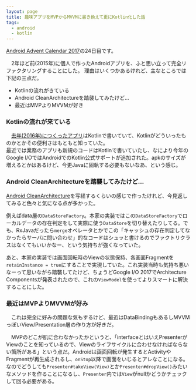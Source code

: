 ```yaml
---
layout: page
title: 趣味アプリをMVPからMVVMに書き換えて更にKotlin化した話
tags:
  - android
  - kotlin
---
```


[Android Advent Calendar 2017](https://qiita.com/advent-calendar/2017/android)の24日目です。

　2年ほど前(2015年)に個人で作ったAndroidアプリを、ふと思い立って完全リファクタリングすることにした。
理由はいくつかあるけれど、主なところでは下記の三点だ。

- Kotlinの流れがきている
- Android CleanArchitectureを踏襲してみたけど…
- 最近はMVPよりMVVMが好き


### Kotlinの流れが来ている

　[去年(2016年)につくったアプリ](https://github.com/yshrsmz/monotweety)はKotlinで書いていて、Kotlinがどういったものかとかその便利さはもともと知っていた。  
 最近では業務のアプリも新規のコードはKotlinで書いていたし、なにより今年のGoogle I/OではAndroidでのKotlin公式サポートが追加された。apkのサイズが増えるとかはあるけど、今更Javaに固執する必要もないなあ、という感じ。
 
 ### Android CleanArchitectureを踏襲してみたけど…
 
 [Android CleanArchitecture](https://github.com/android10/Android-CleanArchitecture)を写経するくらいの感じで作ったけれど、今見返してみると色々と気になる点が多かった。

例えばdata層の`DataStoreFactory`。本家の実装ではこの`DataStoreFactory`でローカルデータの存在判定をして実際に使う`DataStore`を切り替えたりしてる。でも、RxJavaだったら`merge`オペレータとかでこの「キャッシュの存在判定してなかったらサーバに問い合わせ」的なコードはシュッと書けるのでファクトリクラスはなくてもいいかなー、という気持ちが強くなっていた。

あと、本家の実装では画面回転時のViewの状態保持、各画面Fragmentを`retainInstance = true`にすることで実現していた。これ実装当時も気持ち悪いなーって思いながら踏襲してたけど、ちょうどGoogle I/O 2017でArchitecture Componentsが発表されたので、これの`ViewModel`を使ってよりスマートに解決することにした。

### 最近はMVPよりMVVMが好み

　これは完全に好みの問題な気もするけど、最近はDataBindingもあるしMVVMっぽいView/Presentation層の作り方が好きだ。

　MVPのどこが肌に合わなかったかというと、「interfaceとはいえPresenterがViewのことを知っているので、Viewのライフサイクルに合わせなければならない箇所がある」という点だ。Androidは画面回転が発生するとActivityやFragmentが再生成されるし、`onStop`以降で画面をいじるとアレなことになる。なのでどうしても`Presenter#takeView(View)`とか`Presenter#dropView()`みたいなメソッドを作ることになるし、`Presenter`内では`View`がnullかどうかチェックして回る必要がある。
